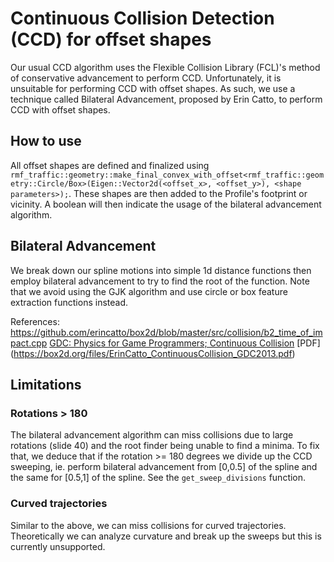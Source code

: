 # Continuous Collision Detection (CCD) for offset shapes

Our usual CCD algorithm uses the Flexible Collision Library (FCL)'s method of conservative advancement to perform CCD. Unfortunately, it is  unsuitable for performing CCD with offset shapes. As such, we use a technique called Bilateral Advancement, proposed by Erin Catto, to perform CCD with offset shapes.

## How to use 

All offset shapes are defined and finalized using `rmf_traffic::geometry::make_final_convex_with_offset<rmf_traffic::geometry::Circle/Box>(Eigen::Vector2d(<offset_x>, <offset_y>), <shape parameters>);`. These shapes are then added to the Profile's footprint or vicinity. A boolean will then indicate the usage of the bilateral advancement algorithm.

## Bilateral Advancement

We break down our spline motions into simple 1d distance functions then employ bilateral advancement to try to find the root of the function. Note that we avoid using the GJK algorithm and use circle or box feature extraction functions instead.

References:
https://github.com/erincatto/box2d/blob/master/src/collision/b2_time_of_impact.cpp
[GDC: Physics for Game Programmers; Continuous Collision](https://www.youtube.com/watch?v=7_nKOET6zwI)
[PDF] (https://box2d.org/files/ErinCatto_ContinuousCollision_GDC2013.pdf)

## Limitations

### Rotations > 180

The bilateral advancement algorithm can miss collisions due to large rotations (slide 40) and the root finder being unable to find a minima. To fix that, we deduce that if the rotation >= 180 degrees we divide up the CCD sweeping, ie. perform bilateral advancement from [0,0.5] of the spline and the same for [0.5,1] of the spline. See the `get_sweep_divisions` function.

### Curved trajectories

Similar to the above, we can miss collisions for curved trajectories. Theoretically we can analyze curvature and break up the sweeps but this is currently unsupported.


